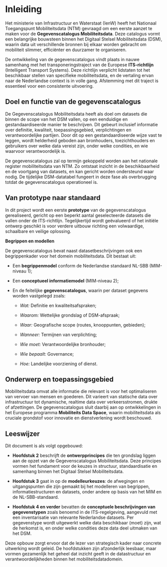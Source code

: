 # Inleiding

Het ministerie van Infrastructuur en Waterstaat (IenW) heeft het Nationaal
Toegangspunt Mobiliteitsdata (NTM) gevraagd om een eerste aanzet te maken voor
de **Gegevenscatalogus Mobiliteitsdata**. Deze catalogus vormt een belangrijke
bouwsteen binnen het Digitaal Stelsel Mobiliteitsdata (DSM), waarin data uit
verschillende bronnen bij elkaar worden gebracht om mobiliteit slimmer,
efficiënter en duurzamer te organiseren.

De ontwikkeling van de gegevenscatalogus vindt plaats in nauwe samenhang met het
transponeringstraject van de Europese **ITS-richtlijn** (Intelligent Transport
Systems). Deze richtlijn verplicht lidstaten tot het beschikbaar stellen van
specifieke mobiliteitsdata, en de vertaling ervan naar de Nederlandse context is
in volle gang. Afstemming met dit traject is essentieel voor een consistente
uitvoering.

## Doel en functie van de gegevenscatalogus

De Gegevenscatalogus Mobiliteitsdata heeft als doel om datasets die binnen de
scope van het DSM vallen, op een eenduidige en gestandaardiseerde manier te
beschrijven. Dit gebeurt inclusief informatie over definitie, kwaliteit,
toepassingsgebied, verplichtingen en verantwoordelijke partijen. Door dit op een
gestandaardiseerde wijze vast te leggen, wordt helderheid geboden aan
bronhouders, toezichthouders en gebruikers over welke data vereist zijn, onder
welke condities, en wie waarvoor verantwoordelijk is.

De gegevenscatalogus zal op termijn gekoppeld worden aan het nationale register
mobiliteitsdata van NTM. Zo ontstaat inzicht in de beschikbaarheid en de
voortgang van datasets, en kan gericht worden ondersteund waar nodig. De
tijdelijke DSM-datatabel fungeert in deze fase als overbrugging totdat de
gegevenscatalogus operationeel is.

## Van prototype naar standaard

In dit project wordt een eerste **prototype** van de gegevenscatalogus
gerealiseerd, gericht op een beperkt aantal geselecteerde datasets die vallen
onder de ITS-richtlijn. Tegelijkertijd wordt geëvalueerd of het initiële ontwerp
geschikt is voor verdere uitbouw richting een volwaardige, schaalbare en veilige
oplossing.

**Begrippen en modellen**

De gegevenscatalogus bevat naast datasetbeschrijvingen ook een begrippenkader
voor het domein mobiliteitsdata. Dit bestaat uit:

-   Een **begrippenmodel** conform de Nederlandse standaard NL-SBB (MIM-niveau
    1);

-   Een **conceptueel informatiemodel** (MIM-niveau 2);

-   En de feitelijke **gegevenscatalogus**, waarin per dataset gegevens worden
    vastgelegd zoals:

    -   *Wat:* Definitie en kwaliteitsafspraken;

    -   *Waarom:* Wettelijke grondslag of DSM-afspraak;

    -   *Waar:* Geografische scope (routes, knooppunten, gebieden);

    -   *Wanneer:* Termijnen van verplichting;

    -   *Wie moet:* Verantwoordelijke bronhouder;

    -   *Wie bepaalt:* Governance;

    -   *Hoe:* Landelijke voorziening of dienst.

## Onderwerp en toepassingsgebied

Mobiliteitsdata omvat alle informatie die relevant is voor het optimaliseren van
vervoer van mensen en goederen. Dit varieert van statische data over
infrastructuur tot dynamische, realtime data over verkeersstromen, drukte of
afzettingen. De gegevenscatalogus sluit daarbij aan op ontwikkelingen in het
Europese programma **Mobiliteits Data Space**, waarin mobiliteitsdata als
cruciale grondstof voor innovatie en dienstverlening wordt beschouwd.

## Leeswijzer

Dit document is als volgt opgebouwd:

-   **Hoofdstuk 2** beschrijft de **ontwerpprincipes** die ten grondslag liggen
    aan de opzet van de Gegevenscatalogus Mobiliteitsdata. Deze principes vormen
    het fundament voor de keuzes in structuur, standaardisatie en samenhang
    binnen het Digitaal Stelsel Mobiliteitsdata.

-   **Hoofdstuk 3** gaat in op de **modelleurkeuzes**: de afwegingen en
    uitgangspunten die zijn gemaakt bij het modelleren van begrippen,
    informatiestructuren en datasets, onder andere op basis van het MIM en de
    NL-SBB-standaard.

-   **Hoofdstuk 4 en verder** bevatten de **conceptuele beschrijvingen van
    gegevenstypen** zoals benoemd in de ITS-regelgeving, aangevuld met een
    inventarisatie van relevante Nederlandse datasets. Per gegevenstype wordt
    uitgewerkt welke data beschikbaar (moet) zijn, wat de herkomst is, en onder
    welke condities deze data deel uitmaken van het DSM.

Deze opbouw zorgt ervoor dat de lezer van strategisch kader naar concrete
uitwerking wordt geleid. De hoofdstukken zijn afzonderlijk leesbaar, maar vormen
gezamenlijk het geheel dat inzicht geeft in de datastructuur en
verantwoordelijkheden binnen het mobiliteitsdatadomein.

